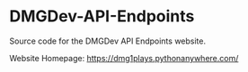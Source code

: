 # DMGDev-API-Endpoints
Source code for the DMGDev API Endpoints website.

Website Homepage: https://dmg1plays.pythonanywhere.com/
